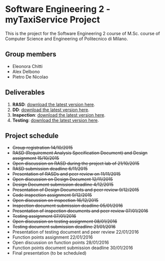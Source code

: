 # Software Engineering 2 - myTaxiService Project

This is the project for the Software Engineering 2 course of M.Sc. course of Computer Science and Engineering of Politecnico di Milano.

## Group members
* Eleonora Chitti
* Alex Delbono
* Pietro De Nicolao

## Deliverables

1. **RASD**: [download the latest version here](https://github.com/pietrodn/se2-mytaxiservice/raw/master/Deliveries/RASD.pdf).
1. **DD**: [download the latest version here](https://github.com/pietrodn/se2-mytaxiservice/raw/master/Deliveries/DD.pdf).
1. **Inspection**: [download the latest version here](https://github.com/pietrodn/se2-mytaxiservice/raw/master/Deliveries/Inspection.pdf).
1. **Testing**: [download the latest version here](https://github.com/pietrodn/se2-mytaxiservice/raw/master/Deliveries/Testing.pdf).

## Project schedule
* ~~Group registration 14/10/2015~~
* ~~RASD (Requirement Analysis Specification Document) and Design assignment 15/10/2015~~
* ~~Open discussion on RASD during the project lab of 21/10/2015~~
* ~~RASD submission deadline 6/11/2015~~
* ~~Presentation of RASDs and peer review on 11/11/2015~~
* ~~Open discussion on Design Document 12/11/2015~~
* ~~Design Document submission deadline 4/12/2015~~
* ~~Presentation of Design Documents and peer review 9/12/2015~~
* ~~Code inspection assignment 9/12/2015~~
* ~~Open discussion on inspection 16/12/2015~~
* ~~Inspection document submission deadline 05/01/2016~~
* ~~Presentation of inspection documents and peer review 07/01/2016~~
* ~~Testing assignment 07/01/2016~~
* ~~Open discussion on testing assignment 08/01/2016~~
* ~~Testing document submission deadline 21/01/2016~~
* Presentation of testing document and peer review 22/01/2016
* Function points assignment 22/01/2016
* Open discussion on function points 28/01/2016
* Function points document submission deadline 30/01/2016
* Final presentation (to be scheduled)
